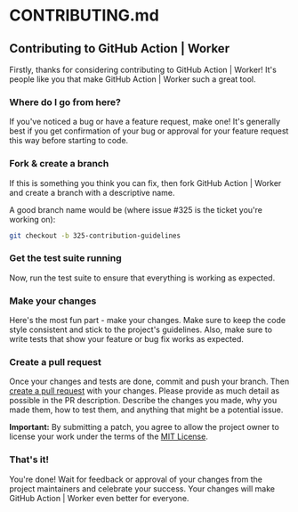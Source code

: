 # CONTRIBUTING.md

## Contributing to GitHub Action | Worker

Firstly, thanks for considering contributing to GitHub Action | Worker! It's people like you that make GitHub Action | Worker such a great tool.

### Where do I go from here?

If you've noticed a bug or have a feature request, make one! It's generally best if you get confirmation of your bug or approval for your feature request this way before starting to code.

### Fork & create a branch

If this is something you think you can fix, then fork GitHub Action | Worker and create a branch with a descriptive name.

A good branch name would be (where issue #325 is the ticket you're working on):

```bash
git checkout -b 325-contribution-guidelines
```

### Get the test suite running

Now, run the test suite to ensure that everything is working as expected.

### Make your changes

Here's the most fun part - make your changes. Make sure to keep the code style consistent and stick to the project's guidelines. Also, make sure to write tests that show your feature or bug fix works as expected.

### Create a pull request

Once your changes and tests are done, commit and push your branch. Then [create a pull request](https://help.github.com/articles/creating-a-pull-request/) with your changes. Please provide as much detail as possible in the PR description. Describe the changes you made, why you made them, how to test them, and anything that might be a potential issue.

**Important:** By submitting a patch, you agree to allow the project owner to license your work under the terms of the [MIT License](LICENSE).

### That's it!

You're done! Wait for feedback or approval of your changes from the project maintainers and celebrate your success. Your changes will make GitHub Action | Worker even better for everyone.
